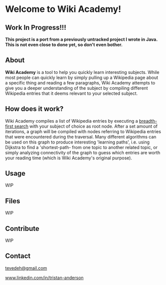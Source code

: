 # Welcome to Wiki Academy!

## Work In Progress!!!

**This project is a port from a previously untracked project I wrote in Java. This is not even close to done yet, so don't even bother.**

## About

**Wiki Academy** is a tool to help you quickly learn interesting subjects. While most people can quickly learn by simply pulling up a Wikipedia page about a specific thing and reading a few paragraphs, Wiki Academy attempts to give you a deeper understanding of the subject by compiling different Wikipedia entries that it deems relevant to your selected subject. 

## How does it work?

Wiki Academy compiles a list of Wikipedia entries by executing a [breadth-first search](https://en.wikipedia.org/wiki/Breadth-first_search) with your subject of choice as root node. After a set amount of iterations, a graph will be compiled with nodes referring to Wikipedia entries that were encountered during the traversal. Many different algorithms can be used on this graph to produce interesting 'learning paths', i.e. using Dijkstra to find a 'shortest-path- from one topic to another related topic, or simply analyzing connectivity of the graph to guess which entries are worth your reading time (which is Wiki Academy's original purpose).

## Usage

WIP

## Files

WIP

## Contribute

WIP

## Contact

tevedeh@gmail.com

www.linkedin.com/in/tristan-anderson
